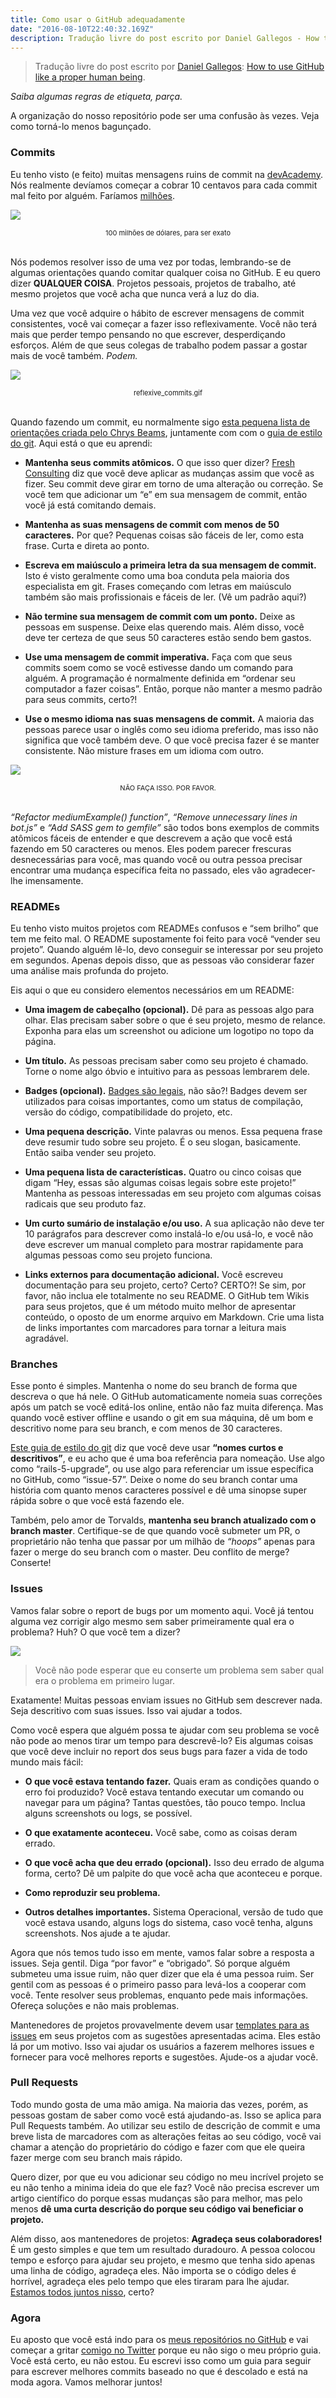 ```yaml
---
title: Como usar o GitHub adequadamente
date: "2016-08-10T22:40:32.169Z"
description: Tradução livre do post escrito por Daniel Gallegos - How to use GitHub like a proper human being.
---
```


>Tradução livre do post escrito por [Daniel Gallegos](https://stories.devacademy.la/@thattacoguy): [How to use GitHub like a proper human being](https://stories.devacademy.la/how-to-use-github-like-a-proper-human-being-1a9c895c4e13#.rafva1m7t).

*Saiba algumas regras de etiqueta, parça.*

A organização do nosso repositório pode ser uma confusão às vezes. Veja como torná-lo menos bagunçado.

### Commits

Eu tenho visto (e feito) muitas mensagens ruins de commit na [devAcademy](https://medium.com/@devacademyla). Nós realmente devíamos começar a cobrar 10 centavos para cada commit mal feito por alguém. Faríamos [milhões](https://www.youtube.com/watch?v=EJR1H5tf5wE).

![](austin_power.png)
<center style="font-size: 11px;">100 milhões de dólares, para ser exato</center><br/>

Nós podemos resolver isso de uma vez por todas, lembrando-se de algumas orientações quando comitar qualquer coisa no GitHub. E eu quero dizer **QUALQUER COISA**. Projetos pessoais, projetos de trabalho, até mesmo projetos que você acha que nunca verá a luz do dia.

Uma vez que você adquire o hábito de escrever mensagens de commit consistentes, você vai começar a fazer isso reflexivamente. Você não terá mais que perder tempo pensando no que escrever, desperdiçando esforços. Além de que seus colegas de trabalho podem passar a gostar mais de você também. *Podem.*

![](reflexive_commits.gif)
<center style="font-size: 11px;">reflexive_commits.gif</center><br/>

Quando fazendo um commit, eu normalmente sigo [esta pequena lista de orientações criada pelo Chrys Beams](http://chris.beams.io/posts/git-commit/), juntamente com com o [guia de estilo do git](https://github.com/agis-/git-style-guide). Aqui está o que eu aprendi:

- **Mantenha seus commits atômicos.** O que isso quer dizer? [Fresh Consulting](http://www.freshconsulting.com/atomic-commits/) diz que você deve aplicar as mudanças assim que você as fizer. Seu commit deve girar em torno de uma alteração ou correção. Se você tem que adicionar um “e” em sua mensagem de commit, então você já está comitando demais.

- **Mantenha as suas mensagens de commit com menos de 50 caracteres.** Por que? Pequenas coisas são fáceis de ler, como esta frase. Curta e direta ao ponto.

- **Escreva em maiúsculo a primeira letra da sua mensagem de commit.** Isto é visto geralmente como uma boa conduta pela maioria dos especialista em git. Frases começando com letras em maiúsculo também são mais profissionais e fáceis de ler. (Vê um padrão aqui?)

- **Não termine sua mensagem de commit com um ponto.** Deixe as pessoas em suspense. Deixe elas querendo mais. Além disso, você deve ter certeza de que seus 50 caracteres estão sendo bem gastos.

- **Use uma mensagem de commit imperativa.** Faça com que seus commits soem como se você estivesse dando um comando para alguém. A programação é normalmente definida em “ordenar seu computador a fazer coisas”. Então, porque não manter a mesmo padrão para seus commits, certo?!

- **Use o mesmo idioma nas suas mensagens de commit.** A maioria das pessoas parece usar o inglês como seu idioma preferido, mas isso não significa que você também deve. O que você precisa fazer é se manter consistente. Não misture frases em um idioma com outro.

![](fix_estilo.png)
<center style="font-size: 11px;">NÃO FAÇA ISSO. POR FAVOR.</center><br/>

*“Refactor mediumExample() function”*, *“Remove unnecessary lines in bot.js”* e *“Add SASS gem to gemfile”* são todos bons exemplos de commits atômicos fáceis de entender e que descrevem a ação que você está fazendo em 50 caracteres ou menos. Eles podem parecer frescuras desnecessárias para você, mas quando você ou outra pessoa precisar encontrar uma mudança específica feita no passado, eles vão agradecer-lhe imensamente.

### READMEs

Eu tenho visto muitos projetos com READMEs confusos e “sem brilho” que tem me feito mal. O README supostamente foi feito para você “vender seu projeto”. Quando alguém lê-lo, devo conseguir se interessar por seu projeto em segundos. Apenas depois disso, que as pessoas vão considerar fazer uma análise mais profunda do projeto.

Eis aqui o que eu considero elementos necessários em um README:

- **Uma imagem de cabeçalho (opcional).** Dê para as pessoas algo para olhar. Elas precisam saber sobre o que é seu projeto, mesmo de relance. Exponha para elas um screenshot ou adicione um logotipo no topo da página.

- **Um título.** As pessoas precisam saber como seu projeto é chamado. Torne o nome algo óbvio e intuitivo para as pessoas lembrarem dele.

- **Badges (opcional).** [Badges são legais](http://forthebadge.com/), não são?! Badges devem ser utilizados para coisas importantes, como um status de compilação, versão do código, compatibilidade do projeto, etc.

- **Uma pequena descrição.** Vinte palavras ou menos. Essa pequena frase deve resumir tudo sobre seu projeto. É o seu slogan, basicamente. Então saiba vender seu projeto.

- **Uma pequena lista de características.** Quatro ou cinco coisas que digam “Hey, essas são algumas coisas legais sobre este projeto!” Mantenha as pessoas interessadas em seu projeto com algumas coisas radicais que seu produto faz.

- **Um curto sumário de instalação e/ou uso.** A sua aplicação não deve ter 10 parágrafos para descrever como instalá-lo e/ou usá-lo, e você não deve escrever um manual completo para mostrar rapidamente para algumas pessoas como seu projeto funciona.

- **Links externos para documentação adicional.** Você escreveu documentação para seu projeto, certo? Certo? CERTO?! Se sim, por favor, não inclua ele totalmente no seu README. O GitHub tem Wikis para seus projetos, que é um método muito melhor de apresentar conteúdo, o oposto de um enorme arquivo em Markdown. Crie uma lista de links importantes com marcadores para tornar a leitura mais agradável.

### Branches

Esse ponto é simples. Mantenha o nome do seu branch de forma que descreva o que há nele. O GitHub automaticamente nomeia suas correções após um patch se você editá-los online, então não faz muita diferença. Mas quando você estiver offline e usando o git em sua máquina, dê um bom e descritivo nome para seu branch, e com menos de 30 caracteres.

[Este guia de estilo do git](https://github.com/agis-/git-style-guide) diz que você deve usar **“nomes curtos e descritivos”**, e eu acho que é uma boa referência para nomeação. Use algo como “rails-5-upgrade”, ou use algo para referenciar um issue específica no GitHub, como “issue-57”. Deixe o nome do seu branch contar uma história com quanto menos caracteres possível e dê uma sinopse super rápida sobre o que você está fazendo ele.

Também, pelo amor de Torvalds, **mantenha seu branch atualizado com o branch master**. Certifique-se de que quando você submeter um PR, o proprietário não tenha que passar por um milhão de *“hoops”* apenas para fazer o merge do seu branch com o master. Deu conflito de merge? Conserte!

### Issues

Vamos falar sobre o report de bugs por um momento aqui. Você já tentou alguma vez corrigir algo mesmo sem saber primeiramente qual era o problema? Huh? O que você tem a dizer?

![](issue_without_describing.png)

>Você não pode esperar que eu conserte um problema sem saber qual era o problema em primeiro lugar.

Exatamente! Muitas pessoas enviam issues no GitHub sem descrever nada. Seja descritivo com suas issues. Isso vai ajudar a todos.

Como você espera que alguém possa te ajudar com seu problema se você não pode ao menos tirar um tempo para descrevê-lo? Eis algumas coisas que você deve incluir no report dos seus bugs para fazer a vida de todo mundo mais fácil:

- **O que você estava tentando fazer.** Quais eram as condições quando o erro foi produzido? Você estava tentando executar um comando ou navegar para um página? Tantas questões, tão pouco tempo. Inclua alguns screenshots ou logs, se possível.

- **O que exatamente aconteceu.** Você sabe, como as coisas deram errado.

- **O que você acha que deu errado (opcional).** Isso deu errado de alguma forma, certo? Dê um palpite do que você acha que aconteceu e porque.

- **Como reproduzir seu problema.**

- **Outros detalhes importantes.** Sistema Operacional, versão de tudo que você estava usando, alguns logs do sistema, caso você tenha, alguns screenshots. Nos ajude a te ajudar.

Agora que nós temos tudo isso em mente, vamos falar sobre a resposta a issues. Seja gentil. Diga “por favor” e “obrigado”. Só porque alguém submeteu uma issue ruim, não quer dizer que ela é uma pessoa ruim. Ser gentil com as pessoas é o primeiro passo para levá-los a cooperar com você. Tente resolver seus problemas, enquanto pede mais informações. Ofereça soluções e não mais problemas.

Mantenedores de projetos provavelmente devem usar [templates para as issues](https://help.github.com/articles/creating-an-issue-template-for-your-repository/) em seus projetos com as sugestões apresentadas acima. Eles estão lá por um motivo. Isso vai ajudar os usuários a fazerem melhores issues e fornecer para você melhores reports e sugestões. Ajude-os a ajudar você.

### Pull Requests

Todo mundo gosta de uma mão amiga. Na maioria das vezes, porém, as pessoas gostam de saber como você está ajudando-as. Isso se aplica para Pull Requests também. Ao utilizar seu estilo de descrição de commit e uma breve lista de marcadores com as alterações feitas ao seu código, você vai chamar a atenção do proprietário do código e fazer com que ele queira fazer merge com seu branch mais rápido.

Quero dizer, por que eu vou adicionar seu código no meu incrível projeto se eu não tenho a minima ideia do que ele faz? Você não precisa escrever um artigo científico do porque essas mudanças são para melhor, mas pelo menos **dê uma curta descrição do porque seu código vai beneficiar o projeto.**

Além disso, aos mantenedores de projetos: **Agradeça seus colaboradores!** É um gesto simples e que tem um resultado duradouro. A pessoa colocou tempo e esforço para ajudar seu projeto, e mesmo que tenha sido apenas uma linha de código, agradeça eles. Não importa se o código deles é horrível, agradeça eles pelo tempo que eles tiraram para lhe ajudar. [Estamos todos juntos nisso](https://www.youtube.com/watch?v=gbrbUfYSt0E), certo?

### Agora

Eu aposto que você está indo para os [meus repositórios no GitHub](https://github.com/julianopadilha) e vai começar a gritar [comigo no Twitter](https://twitter.com/padilhano) porque eu não sigo o meu próprio guia. Você está certo, eu não estou. Eu escrevi isso como um guia para seguir para escrever melhores commits baseado no que é descolado e está na moda agora. Vamos melhorar juntos!